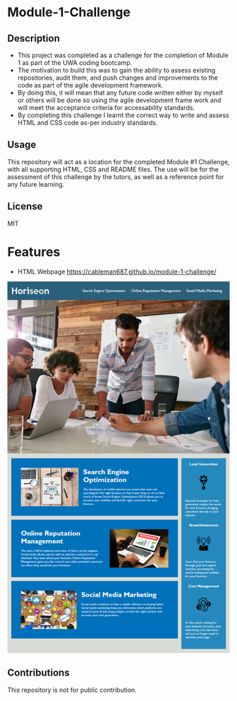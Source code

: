 # Module-1-Challenge

## Description
- This project was completed as a challenge for the completion of Module 1 as part of the UWA coding bootcamp.
- The motivation to build this was to gain the ability to assess existing repositories, audit them, and push changes and improvements to the code as part of the agile development framework.
- By doing this, it will mean that any future code written either by myself or others will be done so using the agile development frame work and will meet the acceptance criteria for accessability standards.
- By completing this challenge I learnt the correct way to write and assess HTML and CSS code as-per industry standards.

## Usage
This repository will act as a location for the completed Module #1 Challenge, with all supporting HTML, CSS and README files.
The use will be for the assessment of this challenge by the tutors, as well as a reference point for any future learning.

## License
MIT

# Features
- HTML Webpage
https://cableman687.github.io/module-1-challenge/

![Screenshot](/assets/01-html-css-git-homework-demo.png)

## Contributions
This repository is not for public contribution.

